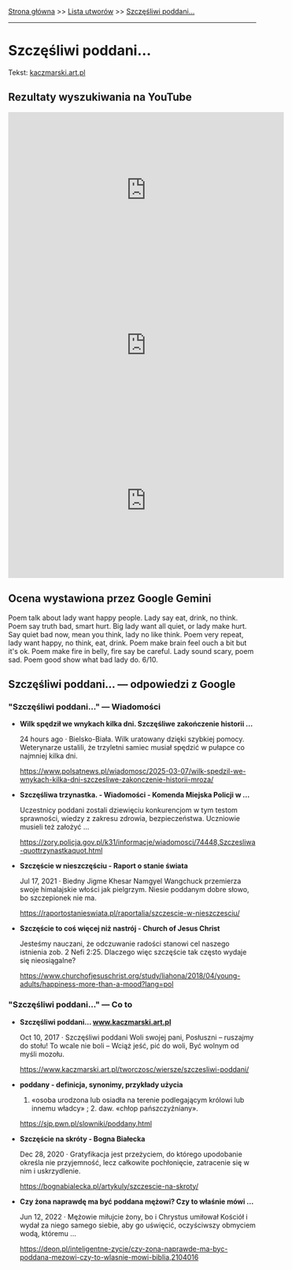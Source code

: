 [Strona główna](../index.md) >> [Lista utworów](../list.md) >> [Szczęśliwi poddani…](576.md)

---

# Szczęśliwi poddani…

Tekst: [kaczmarski.art.pl](https://www.kaczmarski.art.pl/tworczosc/wiersze/szczesliwi-poddani/)

## Rezultaty wyszukiwania na YouTube

<iframe width="560" height="315" src="https://www.youtube.com/embed/1yrgpOH3s1U?si=IdontcarewhotheIRSsendsImnotpayingtaxes" title="YouTube video player" frameborder="0" allow="accelerometer; autoplay; clipboard-write; encrypted-media; gyroscope; picture-in-picture; web-share" referrerpolicy="strict-origin-when-cross-origin" allowfullscreen></iframe>

<iframe width="560" height="315" src="https://www.youtube.com/embed/zuMATDSvMQk?si=IdontcarewhotheIRSsendsImnotpayingtaxes" title="YouTube video player" frameborder="0" allow="accelerometer; autoplay; clipboard-write; encrypted-media; gyroscope; picture-in-picture; web-share" referrerpolicy="strict-origin-when-cross-origin" allowfullscreen></iframe>

<iframe width="560" height="315" src="https://www.youtube.com/embed/Ha2WhJGpop8?si=IdontcarewhotheIRSsendsImnotpayingtaxes" title="YouTube video player" frameborder="0" allow="accelerometer; autoplay; clipboard-write; encrypted-media; gyroscope; picture-in-picture; web-share" referrerpolicy="strict-origin-when-cross-origin" allowfullscreen></iframe>

## Ocena wystawiona przez Google Gemini

Poem talk about lady want happy people. Lady say eat, drink, no think. Poem say truth bad, smart hurt. Big lady want all quiet, or lady make hurt. Say quiet bad now, mean you think, lady no like think. Poem very repeat, lady want happy, no think, eat, drink. Poem make brain feel ouch a bit but it's ok. Poem make fire in belly, fire say be careful. Lady sound scary, poem sad. Poem good show what bad lady do.
6/10.


## Szczęśliwi poddani… — odpowiedzi z Google

### "Szczęśliwi poddani…" — Wiadomości

- **Wilk spędził we wnykach kilka dni. Szczęśliwe zakończenie historii ...**

    24 hours ago  ·  Bielsko-Biała. Wilk uratowany dzięki szybkiej pomocy. Weterynarze ustalili, że trzyletni samiec musiał spędzić w pułapce co najmniej kilka dni. 

   <https://www.polsatnews.pl/wiadomosc/2025-03-07/wilk-spedzil-we-wnykach-kilka-dni-szczesliwe-zakonczenie-historii-mroza/>
- **Szczęśliwa trzynastka. - Wiadomości - Komenda Miejska Policji w ...**

    Uczestnicy poddani zostali dziewięciu konkurencjom w tym testom sprawności, wiedzy z zakresu zdrowia, bezpieczeństwa. Uczniowie musieli też założyć ... 

   <https://zory.policja.gov.pl/k31/informacje/wiadomosci/74448,Szczesliwa-quottrzynastkaquot.html>
- **Szczęście w nieszczęściu - Raport o stanie świata**

    Jul 17, 2021  ·  Biedny Jigme Khesar Namgyel Wangchuck przemierza swoje himalajskie włości jak pielgrzym. Niesie poddanym dobre słowo, bo szczepionek nie ma. 

   <https://raportostanieswiata.pl/raportalia/szczescie-w-nieszczesciu/>
- **Szczęście to coś więcej niż nastrój - Church of Jesus Christ**

    Jesteśmy nauczani, że odczuwanie radości stanowi cel naszego istnienia zob. 2 Nefi 2:25. Dlaczego więc szczęście tak często wydaje się nieosiągalne? 

   <https://www.churchofjesuschrist.org/study/liahona/2018/04/young-adults/happiness-more-than-a-mood?lang=pol>

### "Szczęśliwi poddani…" — Co to

- **Szczęśliwi poddani… www.kaczmarski.art.pl**

    Oct 10, 2017  ·  Szczęśliwi poddani Woli swojej pani, Posłuszni – ruszajmy do stołu! To wcale nie boli – Wciąż jeść, pić do woli, Być wolnym od myśli mozołu. 

   <https://www.kaczmarski.art.pl/tworczosc/wiersze/szczesliwi-poddani/>
- **poddany - definicja, synonimy, przykłady użycia**

    1. «osoba urodzona lub osiadła na terenie podlegającym królowi lub innemu władcy» ; 2. daw. «chłop pańszczyźniany». 

   <https://sjp.pwn.pl/slowniki/poddany.html>
- **Szczęście na skróty - Bogna Białecka**

    Dec 28, 2020  ·  Gratyfikacja jest przeżyciem, do którego upodobanie określa nie przyjemność, lecz całkowite pochłonięcie, zatracenie się w nim i uskrzydlenie. 

   <https://bognabialecka.pl/artykuly/szczescie-na-skroty/>
- **Czy żona naprawdę ma być poddana mężowi? Czy to właśnie mówi ...**

    Jun 12, 2022  ·  Mężowie miłujcie żony, bo i Chrystus umiłował Kościół i wydał za niego samego siebie, aby go uświęcić, oczyściwszy obmyciem wodą, któremu ... 

   <https://deon.pl/inteligentne-zycie/czy-zona-naprawde-ma-byc-poddana-mezowi-czy-to-wlasnie-mowi-biblia,2104016>

